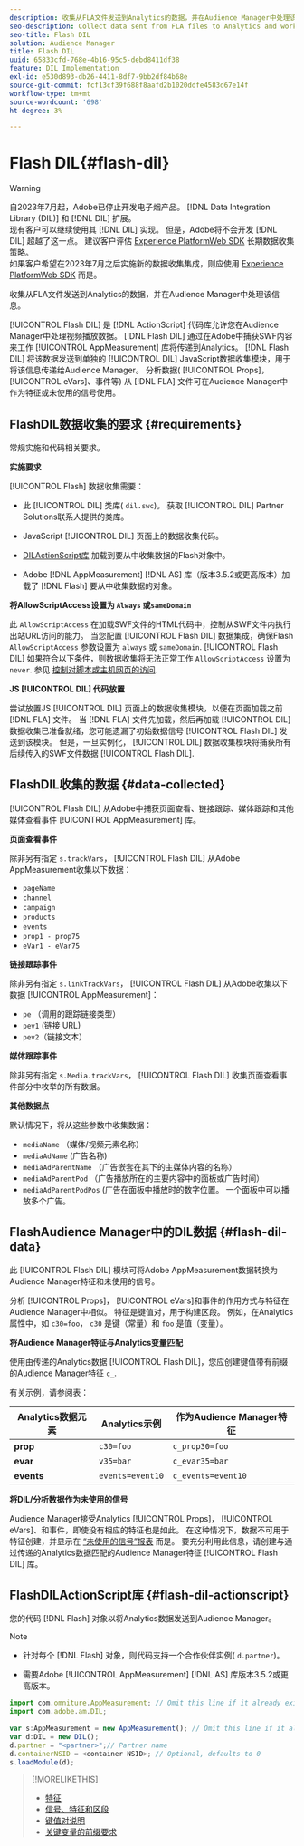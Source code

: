 ```yaml
---
description: 收集从FLA文件发送到Analytics的数据，并在Audience Manager中处理该信息。
seo-description: Collect data sent from FLA files to Analytics and work with that information in Audience Manager.
seo-title: Flash DIL
solution: Audience Manager
title: Flash DIL
uuid: 65833cfd-768e-4b16-95c5-debd8411df38
feature: DIL Implementation
exl-id: e530d893-db26-4411-8df7-9bb2df84b68e
source-git-commit: fcf13cf39f688f8aafd2b1020ddfe4583d67e14f
workflow-type: tm+mt
source-wordcount: '698'
ht-degree: 3%

---
```


# Flash DIL{#flash-dil}

>[!WARNING]
>
>自2023年7月起，Adobe已停止开发电子烟产品。 [!DNL Data Integration Library (DIL)] 和 [!DNL DIL] 扩展。
><br>
>现有客户可以继续使用其 [!DNL DIL] 实现。 但是，Adobe将不会开发 [!DNL DIL] 超越了这一点。 建议客户评估 [Experience PlatformWeb SDK](https://experienceleague.adobe.com/docs/experience-platform/edge/home.html?lang=en) 长期数据收集策略。
><br>
>如果客户希望在2023年7月之后实施新的数据收集集成，则应使用 [Experience PlatformWeb SDK](https://experienceleague.adobe.com/docs/experience-platform/edge/home.html?lang=en) 而是。

收集从FLA文件发送到Analytics的数据，并在Audience Manager中处理该信息。

<!-- 

c_flash_dil_toc.xml

 -->

[!UICONTROL Flash DIL] 是 [!DNL ActionScript] 代码库允许您在Audience Manager中处理视频播放数据。 [!DNL Flash DIL] 通过在Adobe中捕获SWF内容来工作 [!UICONTROL AppMeasurement] 库将传递到Analytics。 [!DNL Flash DIL] 将该数据发送到单独的 [!UICONTROL DIL] JavaScript数据收集模块，用于将该信息传递给Audience Manager。 分析数据( [!UICONTROL Props]， [!UICONTROL eVars]、事件等) 从 [!DNL FLA] 文件可在Audience Manager中作为特征或未使用的信号使用。

## FlashDIL数据收集的要求 {#requirements}

常规实施和代码相关要求。

<!-- 

c_flash_dil_intro.xml

 -->

**实施要求**

[!UICONTROL Flash] 数据收集需要：

* 此 [!UICONTROL DIL] 类库( `dil.swc`)。 获取 [!UICONTROL DIL] Partner Solutions联系人提供的类库。

* JavaScript [!UICONTROL DIL] 页面上的数据收集代码。
* [DILActionScript库](../dil/dil-flash.md#flash-dil-actionscript) 加载到要从中收集数据的Flash对象中。
* Adobe [!DNL AppMeasurement] [!DNL AS] 库（版本3.5.2或更高版本）加载了 [!DNL Flash] 要从中收集数据的对象。

**将AllowScriptAccess设置为 `Always` 或`sameDomain`**

此 `AllowScriptAccess` 在加载SWF文件的HTML代码中，控制从SWF文件内执行出站URL访问的能力。 当您配置 [!UICONTROL Flash DIL] 数据集成，确保Flash `AllowScriptAccess` 参数设置为 `always` 或 `sameDomain`. [!UICONTROL Flash DIL] 如果符合以下条件，则数据收集将无法正常工作 `AllowScriptAccess` 设置为 `never`. 参见 [控制对脚本或主机网页的访问](https://helpx.adobe.com/flash/kb/control-access-scripts-host-web.html).

**JS [!UICONTROL DIL] 代码放置**

尝试放置JS [!UICONTROL DIL] 页面上的数据收集模块，以便在页面加载之前 [!DNL FLA] 文件。 当 [!DNL FLA] 文件先加载，然后再加载 [!UICONTROL DIL] 数据收集已准备就绪，您可能遗漏了初始数据信号 [!UICONTROL Flash DIL] 发送到该模块。 但是，一旦实例化， [!UICONTROL DIL] 数据收集模块将捕获所有后续传入的SWF文件数据 [!UICONTROL Flash DIL].

## FlashDIL收集的数据 {#data-collected}

[!UICONTROL Flash DIL] 从Adobe中捕获页面查看、链接跟踪、媒体跟踪和其他媒体查看事件 [!UICONTROL AppMeasurement] 库。

<!-- 

r_flash_dil_data_collected.xml

 -->

**页面查看事件**

除非另有指定 `s.trackVars`， [!UICONTROL Flash DIL] 从Adobe AppMeasurement收集以下数据：

* `pageName`
* `channel`
* `campaign`
* `products`
* `events`
* `prop1 - prop75`
* `eVar1 - eVar75`

**链接跟踪事件**

除非另有指定 `s.linkTrackVars`， [!UICONTROL Flash DIL] 从Adobe收集以下数据 [!UICONTROL AppMeasurement]：

* `pe` （调用的跟踪链接类型）
* `pev1` (链接 URL)
* `pev2`（链接文本）

**媒体跟踪事件**

除非另有指定 `s.Media.trackVars`， [!UICONTROL Flash DIL] 收集页面查看事件部分中枚举的所有数据。

**其他数据点**

默认情况下，将从这些参数中收集数据：

* `mediaName` （媒体/视频元素名称）
* `mediaAdName` (广告名称)
* `mediaAdParentName` （广告嵌套在其下的主媒体内容的名称）
* `mediaAdParentPod` （广告播放所在的主要内容中的面板或广告时间）
* `mediaAdParentPodPos` (广告在面板中播放时的数字位置。 一个面板中可以播放多个广告。

## FlashAudience Manager中的DIL数据 {#flash-dil-data}

此 [!UICONTROL Flash DIL] 模块可将Adobe AppMeasurement数据转换为Audience Manager特征和未使用的信号。

<!-- 

c_flash_dil_in_aam.xml

 -->

分析 [!UICONTROL Props]， [!UICONTROL eVars]和事件的作用方式与特征在Audience Manager中相似。 特征是键值对，用于构建区段。 例如，在Analytics属性中，如 `c30=foo`， `c30` 是键（常量）和 `foo` 是值（变量）。

**将Audience Manager特征与Analytics变量匹配**

使用由传递的Analytics数据 [!UICONTROL Flash DIL]，您应创建键值带有前缀的Audience Manager特征 `c_`.

有关示例，请参阅表：

| Analytics数据元素 | Analytics示例 | 作为Audience Manager特征 |
|---|---|---|
| **prop** | `c30=foo` | `c_prop30=foo` |
| **evar** | `v35=bar` | `c_evar35=bar` |
| **events** | `events=event10` | `c_events=event10` |

**将DIL/分析数据作为未使用的信号**

Audience Manager接受Analytics [!UICONTROL Props]， [!UICONTROL eVars]、和事件，即使没有相应的特征也是如此。 在这种情况下，数据不可用于特征创建，并显示在 [“未使用的信号”报表](../reporting/dynamic-reports/unused-signals.md) 而是。 要充分利用此信息，请创建与通过传递的Analytics数据匹配的Audience Manager特征 [!UICONTROL Flash DIL] 库。

## FlashDILActionScript库 {#flash-dil-actionscript}

您的代码 [!DNL Flash] 对象以将Analytics数据发送到Audience Manager。

<!-- 

r_flash_dil_actionscript.xml

 -->

>[!NOTE]
>
>* 针对每个 [!DNL Flash] 对象，则代码支持一个合作伙伴实例( `d.partner`)。
>
>* 需要Adobe [!UICONTROL AppMeasurement] [!DNL AS] 库版本3.5.2或更高版本。

```js
import com.omniture.AppMeasurement; // Omit this line if it already exists in the code 
import com.adobe.am.DIL; 
  
var s:AppMeasurement = new AppMeasurement(); // Omit this line if it already exists in the code 
var d:DIL = new DIL(); 
d.partner = "<partner>";// Partner name 
d.containerNSID = <container NSID>; // Optional, defaults to 0 
s.loadModule(d);
```

>[!MORELIKETHIS]
>
>* [特征](../features/traits/trait-details-page.md)
>* [信号、特征和区段](../reference/signal-trait-segment.md)
>* [键值对说明](../reference/key-value-pairs-explained.md)
>* [关键变量的前缀要求](../features/traits/trait-variable-prefixes.md)
